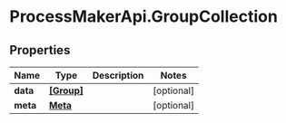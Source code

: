 # ProcessMakerApi.GroupCollection

## Properties
Name | Type | Description | Notes
------------ | ------------- | ------------- | -------------
**data** | [**[Group]**](Group.md) |  | [optional] 
**meta** | [**Meta**](Meta.md) |  | [optional] 


